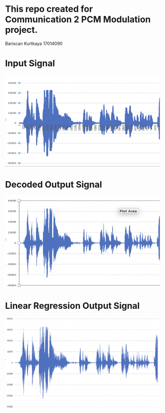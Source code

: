 # This repo created for Communication 2 PCM Modulation project.

Bariscan Kurtkaya
17014090

# Input Signal

<img src="./Data/inputSignal.png" alt="Input Signal" width="600" height="300">

# Decoded Output Signal

<img src="./Data/decodedOutputSignal.png" alt="Decoded Signal" width="600" height="300">

# Linear Regression Output Signal

<img src="./Data/linearRegressionOutputSignal.png" alt="Linear Regression Signal" width="600" height="300">
